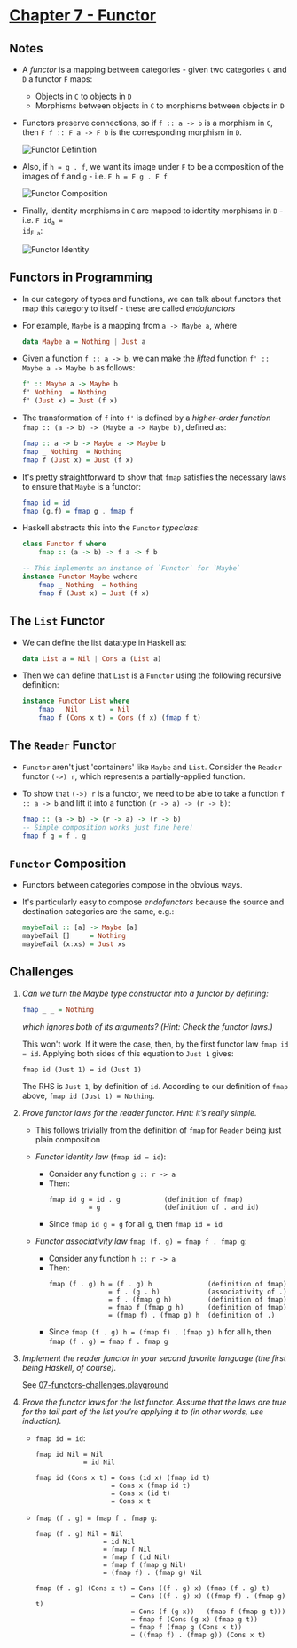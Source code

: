 # [Chapter 7 - Functor](https://bartoszmilewski.com/2015/01/20/functors)

## Notes

- A _functor_ is a mapping between categories - given two categories `C` and `D`
  a functor `F` maps:
    - Objects in `C` to objects in `D`
    - Morphisms between objects in `C` to morphisms between objects in `D`

- Functors preserve connections, so if `f :: a -> b` is a morphism in `C`, then
  `F f :: F a -> F b` is the corresponding morphism in `D`.

  ![Functor Definition](images/functor-definition.jpg)

- Also, if `h = g . f`, we want its image under `F` to be a composition of the
  images of `f` and `g` - i.e. `F h = F g . F f`

  ![Functor Composition](images/functor-composition.jpg)

- Finally, identity morphisms in `C` are mapped to identity morphisms in `D` -
  i.e. <code>F id<sub>a</sub> = id<sub>F a</sub></code>:

  ![Functor Identity](images/functor-identity.jpg)


## Functors in Programming

- In our category of types and functions, we can talk about functors that map
  this category to itself - these are called _endofunctors_

- For example, `Maybe` is a mapping from `a -> Maybe a`, where
    ```haskell
    data Maybe a = Nothing | Just a
    ```

- Given a function `f :: a -> b`, we can make the _lifted_ function `f' :: Maybe a
  -> Maybe b` as follows:
    ```haskell
    f' :: Maybe a -> Maybe b
    f' Nothing  = Nothing
    f' (Just x) = Just (f x)
    ```

- The transformation of `f` into `f'` is defined by a _higher-order function_
  `fmap :: (a -> b) -> (Maybe a -> Maybe b)`, defined as:
    ```haskell
    fmap :: a -> b -> Maybe a -> Maybe b
    fmap _ Nothing  = Nothing
    fmap f (Just x) = Just (f x)
    ```

- It's pretty straightforward to show that `fmap` satisfies the necessary laws
  to ensure that `Maybe` is a functor:
    ```haskell
    fmap id = id
    fmap (g.f) = fmap g . fmap f
    ```

- Haskell abstracts this into the `Functor` _typeclass_:
    ```haskell
    class Functor f where
        fmap :: (a -> b) -> f a -> f b

    -- This implements an instance of `Functor` for `Maybe`
    instance Functor Maybe wehere
        fmap _ Nothing  = Nothing
        fmap f (Just x) = Just (f x)
    ```


## The `List` Functor

- We can define the list datatype in Haskell as:
    ```haskell
    data List a = Nil | Cons a (List a)
    ```

- Then we can define that `List` is a `Functor` using the following recursive
  definition:
    ```haskell
    instance Functor List where
        fmap _ Nil        = Nil
        fmap f (Cons x t) = Cons (f x) (fmap f t)
    ```


## The `Reader` Functor

- `Functor` aren't just 'containers' like `Maybe` and `List`.  Consider the
  `Reader` functor `(->) r`, which represents a partially-applied function.

- To show that `(->) r` is a functor, we need to be able to take a function `f
  :: a -> b` and lift it into a function `(r -> a) -> (r -> b)`:
    ```haskell
    fmap :: (a -> b) -> (r -> a) -> (r -> b)
    -- Simple composition works just fine here!
    fmap f g = f . g
    ```


## `Functor` Composition

- Functors between categories compose in the obvious ways.

- It's particularly easy to compose _endofunctors_ because the source and
  destination categories are the same, e.g.:
    ```haskell
    maybeTail :: [a] -> Maybe [a]
    maybeTail []     = Nothing
    maybeTail (x:xs) = Just xs
    ```



## Challenges

1. _Can we turn the Maybe type constructor into a functor by defining:_

    ```haskell
    fmap _ _ = Nothing
    ```

   _which ignores both of its arguments? (Hint: Check the functor laws.)_

    This won't work.  If it were the case, then, by the first functor law `fmap
    id = id`.  Applying both sides of this equation to `Just 1` gives:
    ```
    fmap id (Just 1) = id (Just 1)
    ```
    The RHS is `Just 1`, by definition of `id`.  According to our definition of
    `fmap` above, `fmap id (Just 1) = Nothing`.


2. _Prove functor laws for the reader functor. Hint: it’s really simple._

    - This follows trivially from the definition of `fmap` for `Reader` being
      just plain composition

    - _Functor identity law_ (`fmap id = id`):
        - Consider any function `g :: r -> a`
        - Then:
            ```
            fmap id g = id . g           (definition of fmap)
                      = g                (definition of . and id)
            ```
        - Since `fmap id g = g` for all `g`, then `fmap id = id`

    - _Functor associativity law_ `fmap (f. g) = fmap f . fmap g`:
        - Consider any function `h :: r -> a`
        - Then:
            ```
            fmap (f . g) h = (f . g) h              (definition of fmap)
                           = f . (g . h)            (associativity of .)
                           = f . (fmap g h)         (definition of fmap)
                           = fmap f (fmap g h)      (definition of fmap)
                           = (fmap f) . (fmap g) h  (definition of .)
            ```
        - Since `fmap (f . g) h = (fmap f) . (fmap g) h` for all `h`, then `fmap
          (f . g) = fmap f . fmap g`


3. _Implement the reader functor in your second favorite language (the first
   being Haskell, of course)._

   See [07-functors-challenges.playground](07-functors-challenges.playground/Contents.swift)

4. _Prove the functor laws for the list functor. Assume that the laws are true
   for the tail part of the list you’re applying it to (in other words, use
   induction)._

    - `fmap id = id`:
        ```
        fmap id Nil = Nil
                    = id Nil

        fmap id (Cons x t) = Cons (id x) (fmap id t)
                           = Cons x (fmap id t)
                           = Cons x (id t)
                           = Cons x t
        ```

    - `fmap (f . g) = fmap f . fmap g`:
        ```
        fmap (f . g) Nil = Nil
                         = id Nil
                         = fmap f Nil
                         = fmap f (id Nil)
                         = fmap f (fmap g Nil)
                         = (fmap f) . (fmap g) Nil

        fmap (f . g) (Cons x t) = Cons ((f . g) x) (fmap (f . g) t)
                                = Cons ((f . g) x) ((fmap f) . (fmap g) t)
                                = Cons (f (g x))   (fmap f (fmap g t)))
                                = fmap f (Cons (g x) (fmap g t))
                                = fmap f (fmap g (Cons x t))
                                = ((fmap f) . (fmap g)) (Cons x t)
        ```

